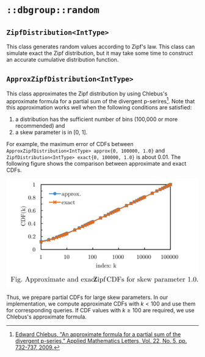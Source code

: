# `::dbgroup::random`

## `ZipfDistribution<IntType>`

This class generates random values according to Zipf's law. This class can simulate exact the Zipf distribution, but it may take some time to construct an accurate cumulative distribution function.

## `ApproxZipfDistribution<IntType>`

This class approximates the Zipf distribution by using Chlebus's approximate formula for a partial sum of the divergent p-serires[^1]. Note that this approximation works well when the following conditions are satisfied:

1. a distribution has the sufficient number of bins (100,000 or more recommended) and
2. a skew parameter is in [0, 1].

For example, the maximum error of CDFs between `ApproxZipfDistribution<IntType> approx{0, 100000, 1.0}` and `ZipfDistribution<IntType> exact{0, 100000, 1.0}` is about 0.01. The following figure shows the comparison between approximate and exact CDFs.

<img src="figures/comparison_exact_approx_zipf.svg" width="540px">

Thus, we prepare partial CDFs for large skew parameters. In our implementation, we compute approximate CDFs with $k < 100$ and use them for corresponding queries. If CDF values with $k \geq 100$ are required, we use Chlebus's approximate formula.

[^1]: [Edward Chlebus, "An approximate formula for a partial sum of the divergent p-series," Applied Mathematics Letters, Vol. 22, No. 5, pp. 732-737, 2009.](https://doi.org/10.1016/j.aml.2008.07.007)
